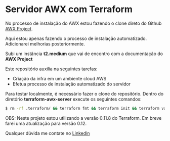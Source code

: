 # Servidor AWX com Terraform

No processo de instalação do AWX estou fazendo o clone direto do Github [AWX Project](https://github.com/ansible/awx).  

Aqui estou apenas fazendo o processo de instalação automatizado. Adicionarei melhorias posteriormente.

Subi um instância **t2.medium** que vai de encontro com a documentação do **AWX Project**

Este repositório auxilia na seguintes tarefas:

- Criação da infra em um ambiente cloud AWS
- Efetua processo de instalação automatizado do servidor

Para testar localmente, é necessário fazer o clone do repositório. Dentro do diretório **terraform-awx-server** execute os seguintes comandos:

```bash
$ rm -rf .terraform/ && terraform fmt && terraform init && terraform validate && terraform plan
```

OBS: Neste projeto estou utilizando a versão 0.11.8 do Terraform. Em breve farei uma atualização para versão 0.12.

Qualquer dúvida me contate no [Linkedin](https://www.linkedin.com/in/pcmalves/)